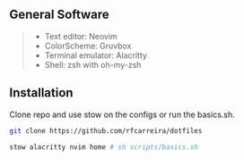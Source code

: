 ## General Software

>- Text editor: Neovim
>- ColorScheme: Gruvbox
>- Terminal emulator: Alacritty
>- Shell: zsh with oh-my-zsh

## Installation

Clone repo and use stow on the configs or run the basics.sh.

```bash
git clone https://github.com/rfcarreira/dotfiles

stow alacritty nvim home # sh scripts/basics.sh
```
